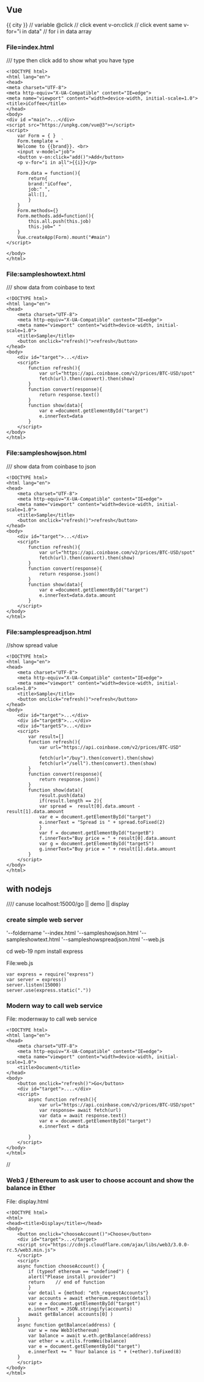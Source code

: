 ## Vue

{{ city }}   // variable
@click       // click event
v-on:click   // click event same
v-for="i in data" // for i in data array


### File=index.html
/// type then click add to show what you have type
>
    <!DOCTYPE html>
    <html lang="en">
    <head>
    <meta charset="UTF-8">
    <meta http-equiv="X-UA-Compatible" content="IE=edge">
    <meta name="viewport" content="width=device-width, initial-scale=1.0">
    <title>iCoffee</title>
    </head>
    <body>
    <div id ="main">...</div>
    <script src="https://unpkg.com/vue@3"></script>
    <script>
        var Form = { }
        Form.template = `
        Welcome to {{brand}}. <br>
        <input v-model="job">
        <button v-on:click="add()">Add</button>
        <p v-for="i in all">{{i}}</p>   
                        `
        Form.data = function(){
            return{
            brand:"iCoffee",
            job:" ",
            all:[],
            } 
        }
        Form.methods={}
        Form.methods.add=function(){
            this.all.push(this.job)
            this.job=" "
        }
        Vue.createApp(Form).mount("#main")
    </script>
        
    </body>
    </html>
>

### File:sampleshowtext.html
/// show data from coinbase to text
>
    <!DOCTYPE html>
    <html lang="en">
    <head>
        <meta charset="UTF-8">
        <meta http-equiv="X-UA-Compatible" content="IE=edge">
        <meta name="viewport" content="width=device-width, initial-scale=1.0">
        <title>Sample</title>
        <button onclick="refresh()">refresh</button>
    </head>
    <body>
        <div id="target">...</div>
        <script>
            function refresh(){
                var url="https://api.coinbase.com/v2/prices/BTC-USD/spot"
                fetch(url).then(convert).then(show)
            }
            function convert(response){
                return response.text()
            }
            function show(data){
                var e =document.getElementById("target")
                e.innerText=data
            }
        </script>
    </body>
    </html>
>
### File:sampleshowjson.html
/// show data from coinbase to json
>
    <!DOCTYPE html>
    <html lang="en">
    <head>
        <meta charset="UTF-8">
        <meta http-equiv="X-UA-Compatible" content="IE=edge">
        <meta name="viewport" content="width=device-width, initial-scale=1.0">
        <title>Sample</title>
        <button onclick="refresh()">refresh</button>
    </head>
    <body>
        <div id="target">...</div>
        <script>
            function refresh(){
                var url="https://api.coinbase.com/v2/prices/BTC-USD/spot"
                fetch(url).then(convert).then(show)
            }
            function convert(response){
                return response.json()
            }
            function show(data){
                var e =document.getElementById("target")
                e.innerText=data.data.amount
            }
        </script>
    </body>
    </html>
>

### File:samplespreadjson.html
//show spread value
>
    <!DOCTYPE html>
    <html lang="en">
    <head>
        <meta charset="UTF-8">
        <meta http-equiv="X-UA-Compatible" content="IE=edge">
        <meta name="viewport" content="width=device-width, initial-scale=1.0">
        <title>Sample</title>
        <button onclick="refresh()">refresh</button>
    </head>
    <body>
        <div id="target">...</div>
        <div id="targetB">...</div>
        <div id="targetS">...</div>
        <script>
            var result=[]
            function refresh(){
                var url="https://api.coinbase.com/v2/prices/BTC-USD"

                fetch(url+"/buy").then(convert).then(show)
                fetch(url+"/sell").then(convert).then(show)
            }
            function convert(response){
                return response.json()
            }
            function show(data){
                result.push(data)
                if(result.length == 2){
                var spread =  result[0].data.amount - result[1].data.amount 
                var e = document.getElementById("target")
                e.innerText = "Spread is " + spread.toFixed(2)
                }
                var f = document.getElementById("targetB")
                f.innerText="Buy price = " + result[0].data.amount
                var g = document.getElementById("targetS")
                g.innerText="Buy price = " + result[1].data.amount
            }
        </script>
    </body>
    </html>
>

## with nodejs
//// canuse localhost:15000/go || demo || display



### create simple web server

'--foldername
    '--index.html
    '--sampleshowjson.html
    '--sampleshowtext.html
    '--sampleshowspreadjson.html
    '--web.js

cd web-19
npm install express

File:web.js
>
    var express = require("express")
    var server = express()
    server.listen(15000)
    server.use(express.static("."))
>


### Modern way to call web service
File: modernway to call web service
>
    <!DOCTYPE html>
    <html lang="en">
    <head>
        <meta charset="UTF-8">
        <meta http-equiv="X-UA-Compatible" content="IE=edge">
        <meta name="viewport" content="width=device-width, initial-scale=1.0">
        <title>Document</title>
    </head>
    <body>
        <button onclick="refresh()">Go</button>
        <div id="target">....</div>
        <script>
            async function refresh(){
                var url="https://api.coinbase.com/v2/prices/BTC-USD/spot"
                var response= await fetch(url)
                var data = await response.text()
                var e = document.getElementById("target")
                e.innerText = data

            } 
        </script>
    </body>
    </html>
>
//

### Web3 / Ethereum to ask user to choose account and show the balance in Ether
File: display.html
>
    <!DOCTYPE html>
    <html>
    <head><title>Display</title></head>
    <body>
        <button onclick="chooseAccount()">Choose</button>
        <div id="target">...</target>
        <script src="https://cdnjs.cloudflare.com/ajax/libs/web3/3.0.0-rc.5/web3.min.js">
        </script>
        <script>
        async function chooseAccount() {
            if (typeof ethereum == "undefined") {
            alert("Please install provider")
            return    // end of function
            }
            var detail = {method: "eth_requestAccounts"}
            var accounts = await ethereum.request(detail)
            var e = document.getElementById("target")
            e.innerText = JSON.stringify(accounts)
            await getBalance( accounts[0] ) 
        }
        async function getBalance(address) {
            var w = new Web3(ethereum)
            var balance = await w.eth.getBalance(address)
            var ether = w.utils.fromWei(balance)
            var e = document.getElementById("target")
            e.innerText += " Your balance is " + (+ether).toFixed(8)
        }
        </script>
    </body>
    </html>
>
